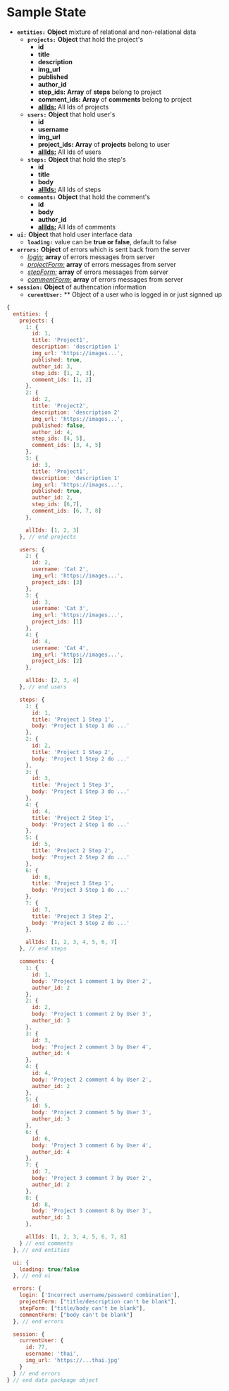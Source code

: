 # Sample State

- **`entities:`** **Object** mixture of relational and non-relational data
  - **`projects:`** **Object** that hold the project's
    - **id**
    - **title**
    - **description**
    - **img_url**
    - **published**
    - **author_id**
    - **step_ids:** **Array** of **steps** belong to project
    - **comment_ids:** **Array** of **comments** belong to project
    - <u>**allIds:**</u> All Ids of projects
  - **`users:`** **Object** that hold user's
    - **id**
    - **username**
    - **img_url**
    - **project_ids:** **Array** of **projects** belong to user
    - <u>**allIds:**</u> All Ids of users
  - **`steps:`** **Object** that hold the step's
    - **id**
    - **title**
    - **body**
    - <u>**allIds:**</u> All Ids of steps
  - **`comments:`** **Object** that hold the comment's
    - **id**
    - **body**
    - **author_id**
    - <u>**allIds:**</u> All Ids of comments
- **`ui:`** **Object** that hold user interface data
  - **`loading:`** value can be **true or false**, default to false
- **`errors:`** **Object** of errors which is sent back from the server
  - <u><i>login:</i></u>  **array** of errors messages from server
  - <u><i>projectForm:</i></u>  **array** of errors messages from server
  - <u><i>stepForm:</i></u> **array** of errors messages from server
  - <u><i>commentForm:</i></u> **array** of errors messages from server
- **`session:`** **Object** of authencation information
  - **`curentUser:`** ** Object of a user who is logged in or just signned up

```js
{
  entities: {
    projects: {
      1: {
        id: 1,
        title: 'Project1',
        description: 'description 1'
        img_url: 'https://images...',
        published: true,
        author_id: 3,
        step_ids: [1, 2, 3],
        comment_ids: [1, 2]
      },
      2: {
        id: 2,
        title: 'Project2',
        description: 'description 2'
        img_url: 'https://images...',
        published: false,
        author_id: 4,
        step_ids: [4, 5],
        comment_ids: [3, 4, 5]
      },
      3: {
        id: 3,
        title: 'Project1',
        description: 'description 1'
        img_url: 'https://images...',
        published: true,
        author_id: 2,
        step_ids: [6,7],
        comment_ids: [6, 7, 8]
      },

      allIds: [1, 2, 3]
    }, // end projects

    users: {
      2: {
        id: 2,
        username: 'Cat 2',
        img_url: 'https://images...',
        project_ids: [3]
      },
      3: {
        id: 3,
        username: 'Cat 3',
        img_url: 'https://images...',
        project_ids: [1]
      },
      4: {
        id: 4,
        username: 'Cat 4',
        img_url: 'https://images...',
        project_ids: [2]
      },

      allIds: [2, 3, 4]
    }, // end users

    steps: {
      1: {
        id: 1,
        title: 'Project 1 Step 1',
        body: 'Project 1 Step 1 do ...'
      },
      2: {
        id: 2,
        title: 'Project 1 Step 2',
        body: 'Project 1 Step 2 do ...'
      },
      3: {
        id: 3,
        title: 'Project 1 Step 3',
        body: 'Project 1 Step 3 do ...'
      },
      4: {
        id: 4,
        title: 'Project 2 Step 1',
        body: 'Project 2 Step 1 do ...'
      },
      5: {
        id: 5,
        title: 'Project 2 Step 2',
        body: 'Project 2 Step 2 do ...'
      },
      6: {
        id: 6,
        title: 'Project 3 Step 1',
        body: 'Project 3 Step 1 do ...'
      },
      7: {
        id: 7,
        title: 'Project 3 Step 2',
        body: 'Project 3 Step 2 do ...'
      },

      allIds: [1, 2, 3, 4, 5, 6, 7]
    }, // end steps

    comments: {
      1: {
        id: 1,
        body: 'Project 1 comment 1 by User 2',
        author_id: 2
      },
      2: {
        id: 2,
        body: 'Project 1 comment 2 by User 3',
        author_id: 3
      },
      3: {
        id: 3,
        body: 'Project 2 comment 3 by User 4',
        author_id: 4
      },
      4: {
        id: 4,
        body: 'Project 2 comment 4 by User 2',
        author_id: 2
      },
      5: {
        id: 5,
        body: 'Project 2 comment 5 by User 3',
        author_id: 3
      },
      6: {
        id: 6,
        body: 'Project 3 comment 6 by User 4',
        author_id: 4
      },
      7: {
        id: 7,
        body: 'Project 3 comment 7 by User 2',
        author_id: 2
      },
      8: {
        id: 8,
        body: 'Project 3 comment 8 by User 3',
        author_id: 3
      },

      allIds: [1, 2, 3, 4, 5, 6, 7, 8]
    } // end comments
  }, // end entities

  ui: {
    loading: true/false
  }, // end ui

  errors: {
    login: ['Incorrect username/password combination'],
    projectForm: ["title/description can't be blank"],
    stepForm: ["title/body can't be blank"],
    commentForm: ["body can't be blank"]
  }, // end errors

  session: {
    currentUser: {
      id: 77,
      username: 'thai',
      img_url: 'https://...thai.jpg'
    }
  } // end errors
} // end data packpage object
```

